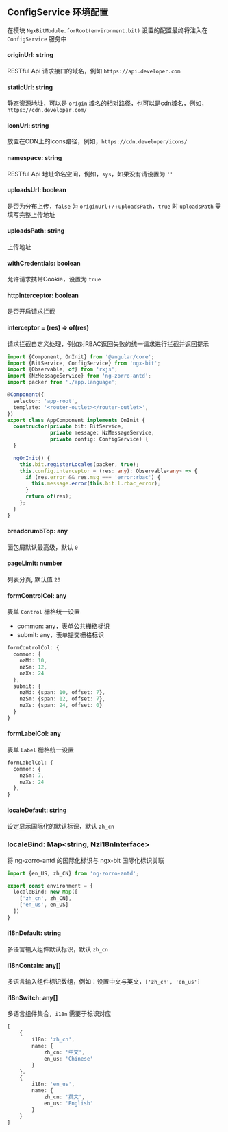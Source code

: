 ## ConfigService 环境配置

在模块 `NgxBitModule.forRoot(environment.bit)` 设置的配置最终将注入在 `ConfigService` 服务中

#### originUrl: string

RESTful Api 请求接口的域名，例如 `https://api.developer.com`

#### staticUrl: string

静态资源地址，可以是 `origin` 域名的相对路径，也可以是cdn域名，例如，`https://cdn.developer.com/`

#### iconUrl: string

放置在CDN上的icons路径，例如，`https://cdn.developer/icons/`

#### namespace: string

RESTful Api 地址命名空间，例如，`sys`，如果没有请设置为 `''`

#### uploadsUrl: boolean

是否为分布上传，`false` 为 `originUrl`+`/`+`uploadsPath`，`true` 时 `uploadsPath` 需填写完整上传地址

#### uploadsPath: string

上传地址

#### withCredentials: boolean

允许请求携带Cookie，设置为 `true`

#### httpInterceptor: boolean

是否开启请求拦截

#### interceptor = (res) => of(res)

请求拦截自定义处理，例如对RBAC返回失败的统一请求进行拦截并返回提示

```typescript
import {Component, OnInit} from '@angular/core';
import {BitService, ConfigService} from 'ngx-bit';
import {Observable, of} from 'rxjs';
import {NzMessageService} from 'ng-zorro-antd';
import packer from './app.language';

@Component({
  selector: 'app-root',
  template: '<router-outlet></router-outlet>',
})
export class AppComponent implements OnInit {
  constructor(private bit: BitService,
              private message: NzMessageService,
              private config: ConfigService) {
  }

  ngOnInit() {
    this.bit.registerLocales(packer, true);
    this.config.interceptor = (res: any): Observable<any> => {
      if (res.error && res.msg === 'error:rbac') {
        this.message.error(this.bit.l.rbac_error);
      }
      return of(res);
    };
  }
}
```

#### breadcrumbTop: any

面包屑默认最高级，默认 `0`

#### pageLimit: number

列表分页, 默认值 `20`

#### formControlCol: any

表单 `Control` 栅格统一设置

- common: any，表单公共栅格标识
- submit: any，表单提交栅格标识

```typescript
formControlCol: {
  common: {
    nzMd: 10,
    nzSm: 12,
    nzXs: 24
  },
  submit: {
    nzMd: {span: 10, offset: 7},
    nzSm: {span: 12, offset: 7},
    nzXs: {span: 24, offset: 0}
  }
}
```

#### formLabelCol: any

表单 `Label` 栅格统一设置

```typescript
formLabelCol: {
  common: {
    nzSm: 7,
    nzXs: 24
  },
}
```

#### localeDefault: string

设定显示国际化的默认标识，默认 `zh_cn`

### localeBind: Map<string, NzI18nInterface>

将 ng-zorro-antd 的国际化标识与 ngx-bit 国际化标识关联

```typescript
import {en_US, zh_CN} from 'ng-zorro-antd';

export const environment = {
  localeBind: new Map([
    ['zh_cn', zh_CN],
    ['en_us', en_US]
  ])
}
```

#### i18nDefault: string

多语言输入组件默认标识，默认 `zh_cn`

#### i18nContain: any[]

多语言输入组件标识数组，例如：设置中文与英文，`['zh_cn', 'en_us']`

#### i18nSwitch: any[]

多语言组件集合，`i18n` 需要于标识对应

```typescript
[
    {
        i18n: 'zh_cn',
        name: {
            zh_cn: '中文',
            en_us: 'Chinese'
        }
    },
    {
        i18n: 'en_us',
        name: {
            zh_cn: '英文',
            en_us: 'English'
        }
    }
]
```

